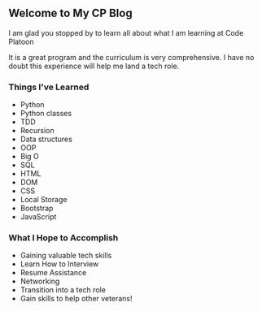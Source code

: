 ## Welcome to My CP Blog

I am glad you stopped by to learn all about what I am learning at Code Platoon

It is a great program and the curriculum is very comprehensive. I have no doubt this experience will help me land a tech role.

### Things I've Learned

- Python
- Python classes
- TDD
- Recursion
- Data structures
- OOP
- Big O
- SQL
- HTML
- DOM
- CSS
- Local Storage
- Bootstrap
- JavaScript

### What I Hope to Accomplish

- Gaining valuable tech skills
- Learn How to Interview
- Resume Assistance
- Networking
- Transition into a tech role
- Gain skills to help other veterans!
